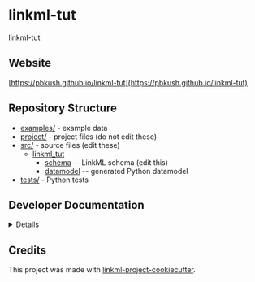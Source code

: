 # linkml-tut

linkml-tut

## Website

[https://pbkush.github.io/linkml-tut](https://pbkush.github.io/linkml-tut)

## Repository Structure

* [examples/](examples/) - example data
* [project/](project/) - project files (do not edit these)
* [src/](src/) - source files (edit these)
  * [linkml_tut](src/linkml_tut)
    * [schema](src/linkml_tut/schema) -- LinkML schema
      (edit this)
    * [datamodel](src/linkml_tut/datamodel) -- generated
      Python datamodel
* [tests/](tests/) - Python tests

## Developer Documentation

<details>
Use the `make` command to generate project artefacts:

* `make all`: make everything
* `make deploy`: deploys site
</details>

## Credits

This project was made with
[linkml-project-cookiecutter](https://github.com/linkml/linkml-project-cookiecutter).
